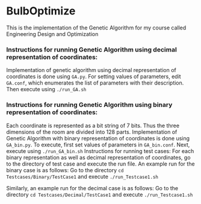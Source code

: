 # BulbOptimize

This is the implementation of the Genetic Algorithm for my course called Engineering Design and Optimization

### Instructions for running Genetic Algorithm using decimal representation of coordinates:

Implementation of genetic algorithm using decimal representation of coordinates is done using `GA.py`. For setting values of parameters, edit `GA.conf`, which enumerates the list of parameters with their description. Then execute using `./run_GA.sh`

### Instructions for running Genetic Algorithm using binary representation of coordinates:

Each coordinate is represented as a bit string of 7 bits. Thus the three dimensions of the room are divided into 128 parts. Implementation of Genetic Algorithm with binary representation of coordinates
is done using `GA_bin.py`. To execute, first set values of parameters in `GA_bin.conf`. Next, execute using `./run_GA_bin.sh`
Instructions for running test cases:
For each binary representation as well as decimal representation of coordinates, go to the directory of test case and execute the run file.
An example run for the binary case is as follows:
Go to the directory `cd Testcases/Binary/TestCase1` and execute `./run_Testcase1.sh`

Similarly, an example run for the decimal case is as follows:
Go to the directory `cd Testcases/Decimal/TestCase1` and execute `./run_Testcase1.sh`
